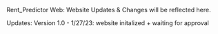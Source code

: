 Rent_Predictor
Web: Website Updates & Changes will be reflected here.

Updates:
Version 1.0 - 1/27/23: website initalized + waiting for approval
